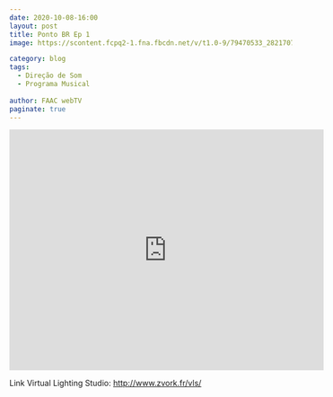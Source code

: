 ```yaml
---
date: 2020-10-08-16:00
layout: post
title: Ponto BR Ep 1
image: https://scontent.fcpq2-1.fna.fbcdn.net/v/t1.0-9/79470533_2821707217862869_1840145318830669824_o.jpg_nc_cat=100&_nc_sid=730e14&_nc_eui2=AeHMDnY9HwQVSjPk9ukkEEqOtZQQq4_qe161lBCrj-p7XgsWzF8OAXu-M0_DZJlLTdGkMQ00MCyMU_D8tL7p79Tu&_nc_ohc=7raLQxq01rUAX8iDpmx&_nc_oc=AQkzSC4BGp5VtGmypdvhBdTQoa4rm7TSCfYxOEpW_mGyIcWD6_0BKkH6ucQUWV1VdTgA15Aoix2paTZXCXJEubCD&_nc_ht=scontent.fcpq2-1.fna&oh=1159ddd9e86efa4b5b8003f518897021&oe=5FA67E67

category: blog
tags:
  - Direção de Som
  - Programa Musical
  
author: FAAC webTV
paginate: true
---
```


<iframe src="https://www.facebook.com/plugins/video.php?height=314&href=https%3A%2F%2Fwww.facebook.com%2Ffaacwebtv%2Fvideos%2F541124539773858%2F&show_text=true&width=560" width="560" height="429" style="border:none;overflow:hidden" scrolling="no" frameborder="0" allowTransparency="true" allow="encrypted-media" allowFullScreen="true"></iframe>


Link Virtual Lighting Studio: 
http://www.zvork.fr/vls/

